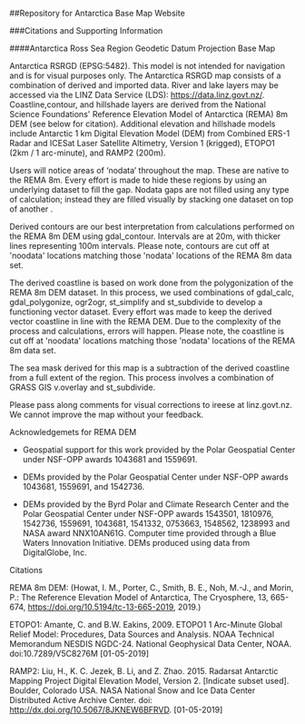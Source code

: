 ##Repository for Antarctica Base Map Website

###Citations and Supporting Information

####Antarctica Ross Sea Region Geodetic Datum Projection Base Map

Antarctica RSRGD (EPSG:5482).  This model is not intended for navigation and is for visual purposes only.  The Antarctica RSRGD map consists of a combination of derived and imported data. River and lake layers may be accessed via the LINZ Data Service (LDS): https://data.linz.govt.nz/. Coastline,contour, and hillshade layers are derived from the National Science Foundations' Reference Elevation Model of Antarctica (REMA) 8m DEM (see below for citation). Additional elevation and hillshade models include Antarctic 1 km Digital Elevation Model (DEM) from Combined ERS-1 Radar and ICESat Laser Satellite Altimetry, Version 1 (krigged), ETOPO1 (2km / 1 arc-minute), and RAMP2 (200m). 

Users will notice areas of ‘nodata’ throughout the map. These are native to the REMA 8m.  Every effort is made to hide these regions by using an underlying dataset to fill the gap.  Nodata gaps are not filled using any type of calculation; instead they are filled visually by stacking one dataset on top of another .

Derived contours are our best interpretation from calculations performed on the REMA 8m DEM using gdal_contour.  Intervals are at 20m, with thicker lines representing 100m intervals. Please note, contours are cut off at 'noodata' locations matching those 'nodata' locations of the REMA 8m data set. 

The derived coastline is based on work done from the polygonization of the REMA 8m DEM dataset. In this process, we used combinations of gdal_calc, gdal_polygonize, ogr2ogr, st_simplify and st_subdivide to develop a functioning vector dataset. Every effort was made to keep the derived vector coastline in line with the REMA DEM. Due to the complexity of the process and calculations, errors will happen.  Please note, the coastline is cut off at 'noodata' locations matching those 'nodata' locations of the REMA 8m data set. 

The sea mask derived for this map is a subtraction of the derived coastline from a full extent of the region.  This process involves a combination of GRASS GIS v.overlay and st_subdivide.

Please pass along comments for visual corrections to ireese at linz.govt.nz.  We cannot improve the map without your feedback.

Acknowledgemets for REMA DEM

- Geospatial support for this work provided by the Polar Geospatial Center under NSF-OPP awards 1043681 and 1559691.

- DEMs provided by the Polar Geospatial Center under NSF-OPP awards 1043681, 1559691, and 1542736.

- DEMs provided by the Byrd Polar and Climate Research Center and the Polar Geospatial Center under NSF-OPP awards 1543501, 1810976, 1542736, 1559691, 1043681, 1541332, 0753663, 1548562, 1238993 and NASA award NNX10AN61G. Computer time provided through a Blue Waters Innovation Initiative. DEMs produced using data from DigitalGlobe, Inc.

Citations

REMA 8m DEM: (Howat, I. M., Porter, C., Smith, B. E., Noh, M.-J., and Morin, P.: The Reference Elevation Model of Antarctica, The Cryosphere, 13, 665-674, https://doi.org/10.5194/tc-13-665-2019, 2019.)

ETOPO1: Amante, C. and B.W. Eakins, 2009. ETOPO1 1 Arc-Minute Global Relief Model: Procedures, Data Sources and Analysis. NOAA Technical Memorandum NESDIS NGDC-24. National Geophysical Data Center, NOAA. doi:10.7289/V5C8276M [01-05-2019]

RAMP2: Liu, H., K. C. Jezek, B. Li, and Z. Zhao. 2015. Radarsat Antarctic Mapping Project Digital Elevation Model, Version 2. [Indicate subset used]. Boulder, Colorado USA. NASA National Snow and Ice Data Center Distributed Active Archive Center. doi: http://dx.doi.org/10.5067/8JKNEW6BFRVD. [01-05-2019]
